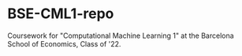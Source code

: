 # BSE-CML1-repo
Coursework for "Computational Machine Learning 1" at the Barcelona School of Economics, Class of '22.
